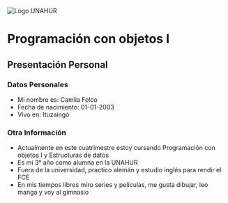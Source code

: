 ![Logo UNAHUR](./UNAHUR.png)

# Programación con objetos I
## Presentación Personal

### Datos Personales
- Mi nombre es: Camila Folco
- Fecha de nacimiento: 01-01-2003
- Vivo en: Ituzaingó


### Otra Información
- Actualmente en este cuatrimestre estoy cursando Programación con objetos I y Estructuras de datos
- Es mi 3° año como alumna en la UNAHUR
- Fuera de la universidad, practico alemán y estudio inglés para rendir el FCE
- En mis tiempos libres miro series y películas, me gusta dibujar, leo manga y voy al gimnasio
